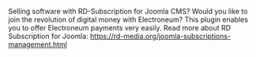 Selling software with RD-Subscription for Joomla CMS? Would you like to join the revolution of digital money with Electroneum? This plugin enables you to offer Electroneum payments very easily. Read more about RD Subscription for Joomla: https://rd-media.org/joomla-subscriptions-management.html
